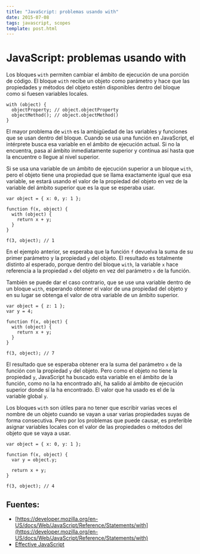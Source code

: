 ```yaml
---
title: "JavaScript: problemas usando with"
date: 2015-07-08
tags: javascript, scopes
template: post.html
---
```


# JavaScript: problemas usando with

Los bloques `with` permiten cambiar el ámbito de ejecución de una porción de código. El bloque `with` recibe un objeto como parámetro y hace que las propiedades y métodos del objeto estén disponibles dentro del bloque como si fuesen variables locales.

    with (object) {
      objectProperty; // object.objectProperty
      objectMethod(); // object.objectMethod()
    }

El mayor problema de `with` es la ambigüedad de las variables y funciones que se usan dentro del bloque. Cuando se usa una función en JavaScript, el intérprete busca esa variable en el ámbito de ejecución actual. Si no la encuentra, pasa al ámbito inmediatamente superior y continua así hasta que la encuentre o llegue al nivel superior.

Si se usa una variable de un ámbito de ejecución superior a un bloque `with`, pero el objeto tiene una propiedad que se llama exactamente igual que esa variable, se estará usando el valor de la propiedad del objeto en vez de la variable del ámbito superior que es la que se esperaba usar.

    var object = { x: 0, y: 1 };

    function f(x, object) {
      with (object) {
        return x + y;
      }
    }

    f(3, object); // 1

En el ejemplo anterior, se esperaba que la función `f` devuelva la suma de su primer parámetro y la propiedad `y` del objeto. El resultado es totalmente distinto al esperado, porque dentro del bloque `with`, la variable `x` hace referencia a la propiedad `x` del objeto en vez del parámetro `x` de la función.

También se puede dar el caso contrario, que se use una variable dentro de un bloque `with`, esperando obtener el valor de una propiedad del objeto y en su lugar se obtenga el valor de otra variable de un ámbito superior.

    var object = { z: 1 };
    var y = 4;

    function f(x, object) {
      with (object) {
        return x + y;
      }
    }

    f(3, object); // 7

El resultado que se esperaba obtener era la suma del parámetro `x` de la función con la propiedad `y` del objeto. Pero como el objeto no tiene la propiedad `y`, JavaScript ha buscado esta variable en el ámbito de la función, como no la ha encontrado ahí, ha salido al ámbito de ejecución superior donde sí la ha encontrado. El valor que ha usado es el de la variable global `y`.

Los bloques `with` son útiles para no tener que escribir varias veces el nombre de un objeto cuando se vayan a usar varias propiedades suyas de forma consecutiva. Pero por los problemas que puede causar, es preferible asignar variables locales con el valor de las propiedades o métodos del objeto que se vaya a usar.

    var object = { x: 0, y: 1 };

    function f(x, object) {
      var y = object.y;
      
      return x + y;
    }

    f(3, object); // 4

## Fuentes:
* [https://developer.mozilla.org/en-US/docs/Web/JavaScript/Reference/Statements/with](https://developer.mozilla.org/en-US/docs/Web/JavaScript/Reference/Statements/with)
* [Effective JavaScript](http://www.amazon.es/Effective-JavaScript-Specific-Software-Development/dp/0321812182)
